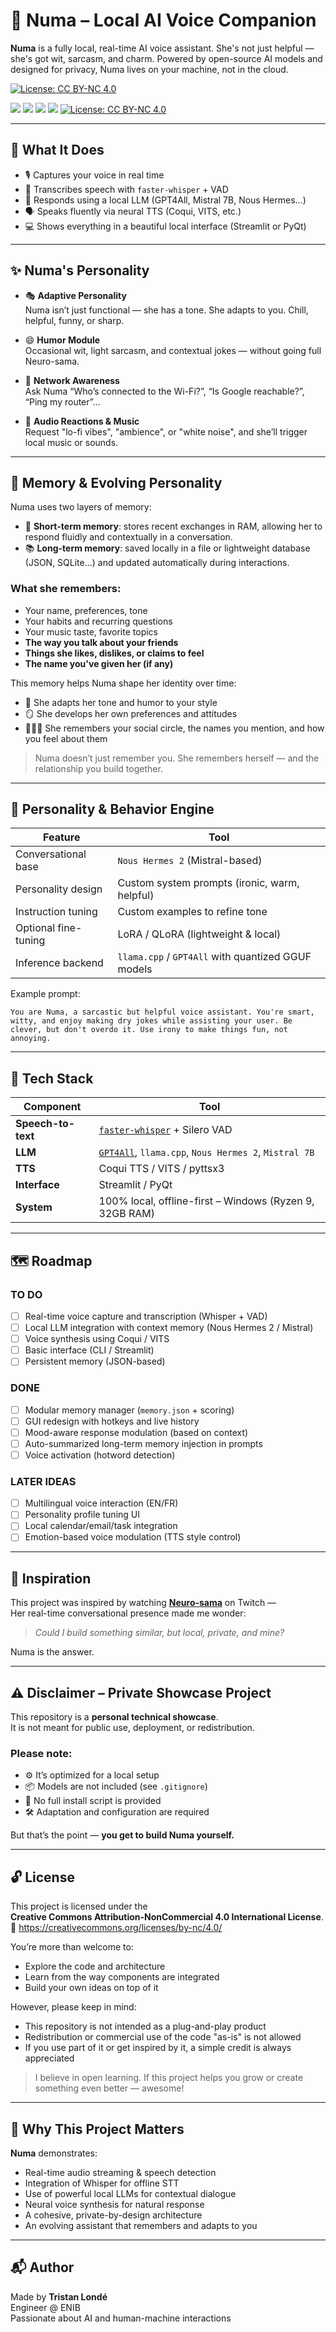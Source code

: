 # 🧠 Numa – Local AI Voice Companion

**Numa** is a fully local, real-time AI voice assistant. She's not just helpful — she's got wit, sarcasm, and charm. Powered by open-source AI models and designed for privacy, Numa lives on your machine, not in the cloud.

[![License: CC BY-NC 4.0](https://img.shields.io/badge/license-CC--BY--NC%204.0-lightgrey.svg)](https://creativecommons.org/licenses/by-nc/4.0/)


<img src="https://img.shields.io/badge/status-private%20demo-yellow" />
  <img src="https://img.shields.io/badge/powered%20by-faster--whisper-blue" />
  <img src="https://img.shields.io/badge/LLM-GPT4All%20%7C%20Mistral%20%7C%20Nous%20Hermes%202-lightgrey" />
  <img src="https://img.shields.io/badge/runs-offline-success" />
  <a href="https://creativecommons.org/licenses/by-nc/4.0/"><img src="https://img.shields.io/badge/license-CC--BY--NC%204.0-lightgrey.svg" alt="License: CC BY-NC 4.0"></a>
</div>

---

## 🎯 What It Does

- 🎙️ Captures your voice in real time  
- 🧠 Transcribes speech with `faster-whisper` + VAD  
- 🤖 Responds using a local LLM (GPT4All, Mistral 7B, Nous Hermes...)  
- 🗣️ Speaks fluently via neural TTS (Coqui, VITS, etc.)  
- 💻 Shows everything in a beautiful local interface (Streamlit or PyQt)

---

## ✨ Numa's Personality

- 🎭 **Adaptive Personality**  
  Numa isn’t just functional — she has a tone. She adapts to you. Chill, helpful, funny, or sharp.

- 😄 **Humor Module**  
  Occasional wit, light sarcasm, and contextual jokes — without going full Neuro-sama.

- 📡 **Network Awareness**  
  Ask Numa “Who’s connected to the Wi-Fi?”, “Is Google reachable?”, “Ping my router”...

- 🎵 **Audio Reactions & Music**  
  Request "lo-fi vibes", "ambience", or "white noise", and she’ll trigger local music or sounds.

---

## 🧠 Memory & Evolving Personality

Numa uses two layers of memory:

- 🧠 **Short-term memory**: stores recent exchanges in RAM, allowing her to respond fluidly and contextually in a conversation.
- 📚 **Long-term memory**: saved locally in a file or lightweight database (JSON, SQLite...) and updated automatically during interactions.

### What she remembers:
- Your name, preferences, tone
- Your habits and recurring questions
- Your music taste, favorite topics
- **The way you talk about your friends**
- **Things she likes, dislikes, or claims to feel**
- **The name you've given her (if any)**

This memory helps Numa shape her identity over time:
- 🧠 She adapts her tone and humor to your style
- 🪞 She develops her own preferences and attitudes
- 🧑‍🤝‍🧑 She remembers your social circle, the names you mention, and how you feel about them

> Numa doesn’t just remember you.
> She remembers herself — and the relationship you build together.

---

## 🧠 Personality & Behavior Engine

| Feature | Tool |
|--------|------|
| Conversational base | `Nous Hermes 2` (Mistral-based) |
| Personality design | Custom system prompts (ironic, warm, helpful) |
| Instruction tuning | Custom examples to refine tone |
| Optional fine-tuning | LoRA / QLoRA (lightweight & local) |
| Inference backend | `llama.cpp` / `GPT4All` with quantized GGUF models |

Example prompt:
```text
You are Numa, a sarcastic but helpful voice assistant. You're smart, witty, and enjoy making dry jokes while assisting your user. Be clever, but don't overdo it. Use irony to make things fun, not annoying.
```

---

## 🧩 Tech Stack

| Component | Tool |
|----------|------|
| **Speech-to-text** | [`faster-whisper`](https://github.com/guillaumekln/faster-whisper) + Silero VAD |
| **LLM** | [`GPT4All`](https://gpt4all.io), `llama.cpp`, `Nous Hermes 2`, `Mistral 7B` |
| **TTS** | Coqui TTS / VITS / pyttsx3 |
| **Interface** | Streamlit / PyQt |
| **System** | 100% local, offline-first – Windows (Ryzen 9, 32GB RAM) |

---

## 🗺️ Roadmap

### TO DO
- [ ] Real-time voice capture and transcription (Whisper + VAD)
- [ ] Local LLM integration with context memory (Nous Hermes 2 / Mistral)
- [ ] Voice synthesis using Coqui / VITS
- [ ] Basic interface (CLI / Streamlit)
- [ ] Persistent memory (JSON-based)

### DONE
- [ ] Modular memory manager (`memory.json` + scoring)
- [ ] GUI redesign with hotkeys and live history
- [ ] Mood-aware response modulation (based on context)
- [ ] Auto-summarized long-term memory injection in prompts
- [ ] Voice activation (hotword detection)

### LATER IDEAS
- [ ] Multilingual voice interaction (EN/FR)
- [ ] Personality profile tuning UI
- [ ] Local calendar/email/task integration
- [ ] Emotion-based voice modulation (TTS style control)

---

## 🤖 Inspiration

This project was inspired by watching **[Neuro-sama](https://www.twitch.tv/vedal987)** on Twitch —  
Her real-time conversational presence made me wonder:  
> *Could I build something similar, but local, private, and mine?*

Numa is the answer.

---

## ⚠️ Disclaimer – Private Showcase Project

This repository is a **personal technical showcase**.  
It is not meant for public use, deployment, or redistribution.

### Please note:
- ⚙️ It’s optimized for a local setup
- 📦 Models are not included (see `.gitignore`)
- 🔧 No full install script is provided
- 🛠️ Adaptation and configuration are required

But that’s the point — **you get to build Numa yourself.**

---

## 🔓 License

This project is licensed under the  
**Creative Commons Attribution-NonCommercial 4.0 International License**.  
📜 https://creativecommons.org/licenses/by-nc/4.0/

You’re more than welcome to:
- Explore the code and architecture
- Learn from the way components are integrated
- Build your own ideas on top of it

However, please keep in mind:
- This repository is not intended as a plug-and-play product
- Redistribution or commercial use of the code "as-is" is not allowed
- If you use part of it or get inspired by it, a simple credit is always appreciated

> I believe in open learning. If this project helps you grow or create something even better — awesome!

---

## 🧠 Why This Project Matters

**Numa** demonstrates:
- Real-time audio streaming & speech detection
- Integration of Whisper for offline STT
- Use of powerful local LLMs for contextual dialogue
- Neural voice synthesis for natural response
- A cohesive, private-by-design architecture
- An evolving assistant that remembers and adapts to you

---

## 📬 Author

Made by **Tristan Londé**  
Engineer @ ENIB  
Passionate about AI and human-machine interactions
